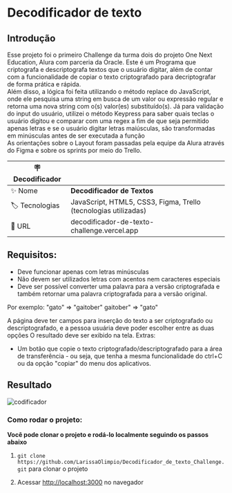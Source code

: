 # Decodificador de texto

## Introdução

Esse projeto foi o primeiro Challenge da turma dois do projeto One Next Education, Alura com parceria da Oracle. 
Este é um Programa que criptografa e descriptografa textos que o usuário digitar, além de contar com a funcionalidade de copiar o texto criptografado para decriptografar de forma prática e rápida. <br>
Além disso, a lógica foi feita utilizando o método replace do JavaScript, onde ele pesquisa uma string em busca de um valor ou expressão regular e retorna uma nova string com o(s) valor(es) substituído(s). Já para validação do input do usuário, utilizei o método Keypress para saber quais teclas o usuário digitou e comparar com uma regex a fim de que seja permitido apenas letras e se o usuário digitar letras maiúsculas, são transformadas em minúsculas antes de ser executada a função</br>
As orientações sobre o Layout foram passadas pela equipe da Alura através do Figma e sobre os sprints por meio do Trello.



| :placard: Decodificador |     |
| -------------  | --- |
| :sparkles: Nome        | **Decodificador de Textos**
| :label: Tecnologias | JavaScript, HTML5, CSS3, Figma, Trello (tecnologias utilizadas)
| :rocket: URL         | decodificador-de-texto-challenge.vercel.app


## Requisitos:
- Deve funcionar apenas com letras minúsculas
- Não devem ser utilizados letras com acentos nem caracteres especiais
- Deve ser possível converter uma palavra para a versão criptografada e também retornar uma palavra criptografada para a versão original.

Por exemplo:
"gato" => "gaitober"
gaitober" => "gato"

A página deve ter campos para inserção do texto a ser criptografado ou descriptografado, e a pessoa usuária deve poder escolher entre as duas opções
O resultado deve ser exibido na tela.
Extras:
- Um botão que copie o texto criptografado/descriptografado para a área de transferência - ou seja, que tenha a mesma funcionalidade do ctrl+C ou da opção "copiar" do menu dos aplicativos.

## Resultado
![codificador](https://github.com/LarissaOlimpio/Decodificador_de_texto_Challenge/assets/50180854/cab35c2f-22b1-4e3f-a6c5-db8cde9e1ef2#vitrinedev)



### Como rodar o projeto:

**Você pode clonar o projeto e rodá-lo localmente seguindo os passos abaixo**

1. `git clone https://github.com/LarissaOlimpio/Decodificador_de_texto_Challenge.git` para clonar o projeto

2. Acessar [http://localhost:3000](http://localhost:3000) no navegador
